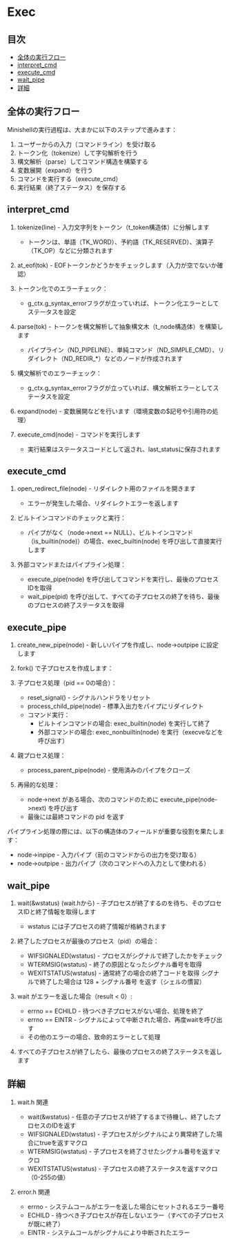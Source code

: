 # Exec

## 目次
- [全体の実行フロー](#全体の実行フロー)
- [interpret_cmd](#interpret_cmd)
- [execute_cmd](#execute_cmd)
- [wait_pipe](#wait_pipe)
- [詳細](#詳細)

## 全体の実行フロー
Minishellの実行過程は、大まかに以下のステップで進みます：
1. ユーザーからの入力（コマンドライン）を受け取る
2. トークン化（tokenize）して字句解析を行う
3. 構文解析（parse）してコマンド構造を構築する
4. 変数展開（expand）を行う
5. コマンドを実行する（execute_cmd）
6. 実行結果（終了ステータス）を保存する

## interpret_cmd
1. tokenize(line) - 入力文字列をトークン（t_token構造体）に分解します
	- トークンは、単語（TK_WORD）、予約語（TK_RESERVED）、演算子（TK_OP）などに分類されます

2. at_eof(tok) - EOFトークンかどうかをチェックします（入力が空でないか確認）

3. トークン化でのエラーチェック：
	- g_ctx.g_syntax_errorフラグが立っていれば、トークン化エラーとしてステータスを設定

4. parse(tok) - トークンを構文解析して抽象構文木（t_node構造体）を構築します
	- パイプライン（ND_PIPELINE）、単純コマンド（ND_SIMPLE_CMD）、リダイレクト（ND_REDIR_*）などのノードが作成されます

5. 構文解析でのエラーチェック：
	- g_ctx.g_syntax_errorフラグが立っていれば、構文解析エラーとしてステータスを設定

6. expand(node) - 変数展開などを行います（環境変数の$記号や引用符の処理）

7. execute_cmd(node) - コマンドを実行します
	- 実行結果はステータスコードとして返され、last_statusに保存されます

## execute_cmd
1. open_redirect_file(node) - リダイレクト用のファイルを開きます
	- エラーが発生した場合、リダイレクトエラーを返します

2. ビルトインコマンドのチェックと実行：
	- パイプがなく（node->next == NULL）、ビルトインコマンド（is_builtin(node)）の場合、exec_builtin(node) を呼び出して直接実行します

3. 外部コマンドまたはパイプライン処理：
	- execute_pipe(node) を呼び出してコマンドを実行し、最後のプロセスIDを取得
	- wait_pipe(pid) を呼び出して、すべての子プロセスの終了を待ち、最後のプロセスの終了ステータスを取得

## execute_pipe
1. create_new_pipe(node) - 新しいパイプを作成し、node->outpipe に設定します

2. fork() で子プロセスを作成します：

3. 子プロセス処理（pid == 0の場合）：
	- reset_signal() - シグナルハンドラをリセット
	- process_child_pipe(node) - 標準入出力をパイプにリダイレクト
	- コマンド実行：
		- ビルトインコマンドの場合: exec_builtin(node) を実行して終了
		- 外部コマンドの場合: exec_nonbuiltin(node) を実行（execveなどを呼び出す）

4. 親プロセス処理：
	- process_parent_pipe(node) - 使用済みのパイプをクローズ

5. 再帰的な処理：
	- node->next がある場合、次のコマンドのために execute_pipe(node->next) を呼び出す
	- 最後には最終コマンドの pid を返す

パイプライン処理の際には、以下の構造体のフィールドが重要な役割を果たします：
- node->inpipe - 入力パイプ（前のコマンドからの出力を受け取る）
- node->outpipe - 出力パイプ（次のコマンドへの入力として使われる）

## wait_pipe
1. wait(&wstatus) (wait.hから) - 子プロセスが終了するのを待ち、そのプロセスIDと終了情報を取得します
	- wstatus には子プロセスの終了情報が格納されます

2. 終了したプロセスが最後のプロセス（pid）の場合：
	- WIFSIGNALED(wstatus) - プロセスがシグナルで終了したかをチェック
	- WTERMSIG(wstatus) - 終了の原因となったシグナル番号を取得
	- WEXITSTATUS(wstatus) - 通常終了の場合の終了コードを取得
	シグナルで終了した場合は 128 + シグナル番号 を返す（シェルの慣習）

3. wait がエラーを返した場合（result < 0）:
	- errno == ECHILD - 待つべき子プロセスがない場合、処理を終了
	- errno == EINTR - シグナルによって中断された場合、再度waitを呼び出す
	- その他のエラーの場合、致命的エラーとして処理

4. すべての子プロセスが終了したら、最後のプロセスの終了ステータスを返します

## 詳細
1. wait.h 関連
	- wait(&wstatus) - 任意の子プロセスが終了するまで待機し、終了したプロセスのIDを返す
	- WIFSIGNALED(wstatus) - 子プロセスがシグナルにより異常終了した場合にtrueを返すマクロ
	- WTERMSIG(wstatus) - 子プロセスを終了させたシグナル番号を返すマクロ
	- WEXITSTATUS(wstatus) - 子プロセスの終了ステータスを返すマクロ（0-255の値）

2. error.h 関連
	- errno - システムコールがエラーを返した場合にセットされるエラー番号
	- ECHILD - 待つべき子プロセスが存在しないエラー（すべての子プロセスが既に終了）
	- EINTR - システムコールがシグナルにより中断されたエラー
